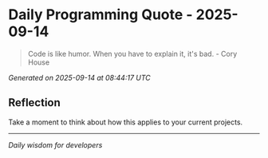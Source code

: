 # Daily Programming Quote - 2025-09-14

> Code is like humor. When you have to explain it, it's bad. - Cory House

*Generated on 2025-09-14 at 08:44:17 UTC*

## Reflection

Take a moment to think about how this applies to your current projects.

---
*Daily wisdom for developers*
